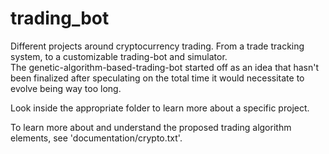 # trading_bot

Different projects around cryptocurrency trading. From a trade tracking system, to a customizable trading-bot and simulator.<br>
The genetic-algorithm-based-trading-bot started off as an idea that hasn't been finalized after speculating on the total time it would necessitate to evolve being way too long.

Look inside the appropriate folder to learn more about a specific project.

To learn more about and understand the proposed trading algorithm elements, see 'documentation/crypto.txt'.
